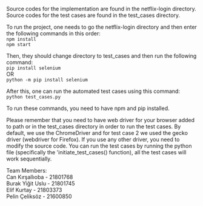 Source codes for the implementation are found in the netflix-login directory.  
Source codes for the test cases are found in the test_cases directory.

To run the project, one needs to go the netflix-login directory and then enter the following commands in this order:  
```npm install```  
```npm start```  

Then, they should change directory to test_cases and then run the following command:  
```pip install selenium```  
    OR  
```python -m pip install selenium```  

After this, one can run the automated test cases using this command:  
```python test_cases.py```  

To run these commands, you need to have npm and pip installed.  

Please remember that you need to have web driver for your browser added to path or in the test_cases directory in order to run the test cases.
By default, we use the ChromeDriver and for test case 2 we used the gecko driver (webdriver for Firefox). If you use any other driver, you need to modify the source code.
You can run the test cases by running the python file (specifically the 'initiate_test_cases() function), all the test cases will work sequentially.

Team Members:  
Can Kırşallıoba - 21801768  
Burak Yiğit Uslu - 21801745  
Elif Kurtay - 21803373  
Pelin Çeliksöz - 21600850	  
